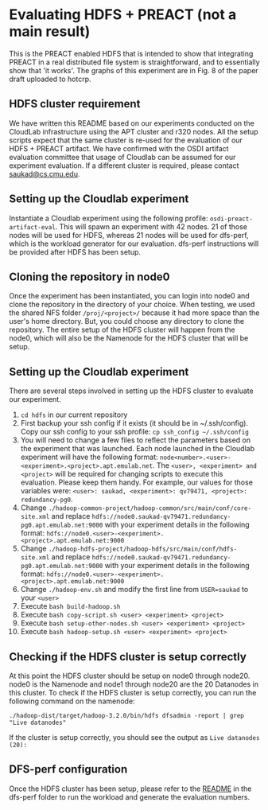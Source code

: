 # Evaluating HDFS + PREACT (not a main result)
This is the PREACT enabled HDFS that is intended to show that integrating PREACT in a real distributed file system is straightforward, and to essentially show that 'it works'. The graphs of this experiment are in Fig. 8 of the paper draft uploaded to hotcrp.


## HDFS cluster requirement
We have written this README based on our experiments conducted on the CloudLab infrastructure using the APT cluster and r320 nodes. All the setup scripts expect that the same cluster is re-used for the evaluation of our HDFS + PREACT artifact. We have confirmed with the OSDI artifact evaluation committee that usage of Cloudlab can be assumed for our experiment evaluation. If a different cluster is required, please contact saukad@cs.cmu.edu.


## Setting up the Cloudlab experiment
Instantiate a Cloudlab experiment using the following profile: `osdi-preact-artifact-eval`. This will spawn an experiment with 42 nodes. 21 of those nodes will be used for HDFS, whereas 21 nodes will be used for dfs-perf, which is the workload generator for our evaluation. dfs-perf instructions will be provided after HDFS has been setup.


## Cloning the repository in node0
Once the experiment has been instantiated, you can login into node0 and clone the repository in the directory of your choice. When testing, we used the shared NFS folder `/proj/<project>/` because it had more space than the user's home directory. But, you could choose any directory to clone the repository. The entire setup of the HDFS cluster will happen from the node0, which will also be the Namenode for the HDFS cluster that will be setup.


## Setting up the Cloudlab experiment
There are several steps involved in setting up the HDFS cluster to evaluate our experiment.
1. `cd hdfs` in our current repository
2. First backup your ssh config if it exists (it should be in ~/.ssh/config). Copy our ssh config to your ssh profile: `cp ssh_config ~/.ssh/config`
3. You will need to change a few files to reflect the parameters based on the experiment that was launched. Each node launched in the Cloudlab experiment will have the following format: `node<number>.<user>-<experiment>.<project>.apt.emulab.net`. The `<user>, <experiment> and <project>` will be required for changing scripts to execute this evaluation. Please keep them handy. For example, our values for those variables were: `<user>: saukad, <experiment>: qv79471, <project>: redundancy-pg0`.
4. Change `./hadoop-common-project/hadoop-common/src/main/conf/core-site.xml` and replace `hdfs://node0.saukad-qv79471.redundancy-pg0.apt.emulab.net:9000` with your experiment details in the following format: `hdfs://node0.<user>-<experiment>.<project>.apt.emulab.net:9000`
5. Change `./hadoop-hdfs-project/hadoop-hdfs/src/main/conf/hdfs-site.xml` and replace `hdfs://node0.saukad-qv79471.redundancy-pg0.apt.emulab.net:9000` with your experiment details in the following format: `hdfs://node0.<user>-<experiment>.<project>.apt.emulab.net:9000`
6. Change `./hadoop-env.sh` and modify the first line from `USER=saukad` to your `<user>`
7. Execute `bash build-hadoop.sh`
8. Execute `bash copy-script.sh <user> <experiment> <project>`
9. Execute `bash setup-other-nodes.sh <user> <experiment> <project>`
10. Execute `bash hadoop-setup.sh <user> <experiment> <project>`


## Checking if the HDFS cluster is setup correctly
At this point the HDFS cluster should be setup on node0 through node20. node0 is the Namenode and node1 through node20 are the 20 Datanodes in this cluster. To check if the HDFS cluster is setup correctly, you can run the following command on the namenode:

`./hadoop-dist/target/hadoop-3.2.0/bin/hdfs dfsadmin -report | grep "Live datanodes"`

If the cluster is setup correctly, you should see the output as `Live datanodes (20):`

## DFS-perf configuration
Once the HDFS cluster has been setup, please refer to the [README](../dfs-perf/README.md) in the dfs-perf folder to run the workload and generate the evaluation numbers.

